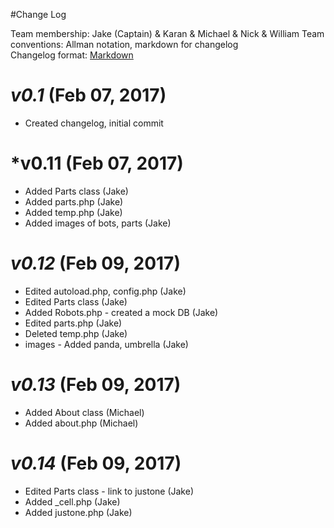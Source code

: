 #Change Log

Team membership:  Jake (Captain) & Karan & Michael & Nick & William
Team conventions: Allman notation, markdown for changelog  
Changelog format: [Markdown](https://github.com/adam-p/markdown-here/wiki/Markdown-Cheatsheet) 

# *v0.1* (Feb 07, 2017)
- Created changelog, initial commit

# *v0.11 (Feb 07, 2017)
- Added Parts class (Jake)
- Added parts.php (Jake)
- Added temp.php (Jake)
- Added images of bots, parts (Jake)

# *v0.12* (Feb 09, 2017)
- Edited autoload.php, config.php (Jake)
- Edited Parts class (Jake)
- Added Robots.php - created a mock DB (Jake)
- Edited parts.php (Jake)
- Deleted temp.php (Jake)
- images - Added panda, umbrella (Jake)

# *v0.13* (Feb 09, 2017)
- Added About class (Michael)
- Added about.php (Michael)

# *v0.14* (Feb 09, 2017)
- Edited Parts class - link to justone (Jake)
- Added _cell.php (Jake)
- Added justone.php (Jake)


